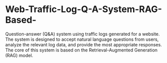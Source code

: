 # Web-Traffic-Log-Q-A-System-RAG-Based-
Question-answer (Q&amp;A) system using traffic logs generated for a website. The system is designed to accept natural language questions from users, analyze the relevant log data, and provide the most appropriate responses. The core of this system is based on the Retrieval-Augmented Generation (RAG) model.
